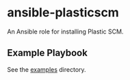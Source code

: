 # ansible-plasticscm

An Ansible role for installing Plastic SCM.

## Example Playbook

See the [examples](./examples/) directory.